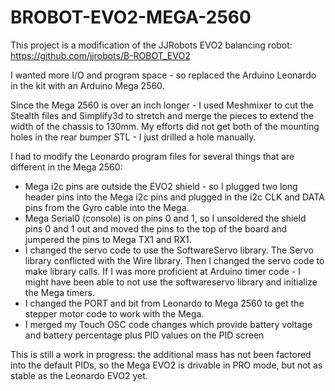 # BROBOT-EVO2-MEGA-2560

This project is a modification of the JJRobots EVO2 balancing robot:
https://github.com/jjrobots/B-ROBOT_EVO2

I wanted more I/O and program space - so replaced the Arduino Leonardo in the kit with an Arduino Mega 2560.

Since the Mega 2560 is over an inch longer - I used Meshmixer to cut the Stealth files and Simplify3d to stretch and merge the pieces to extend the width of the chassis to 130mm.  My efforts did not get both of the mounting holes in the rear bumper STL - I just drilled a hole manually. 

I had to modify the Leonardo program files for several things that are different in the Mega 2560:
- Mega i2c pins are outside the EVO2 shield - so I plugged two long header pins into the Mega i2c pins and plugged in the i2c CLK and DATA pins from the Gyro cable into the Mega.
- Mega Serial0 (console) is on pins 0 and 1, so I unsoldered the shield pins 0 and 1 out and moved the pins to the top of the board and jumpered the pins to Mega TX1 and RX1.
- I changed the servo code to use the SoftwareServo library. The Servo library conflicted with the Wire library. Then I changed the servo code to make library calls. If I was more proficient at Arduino timer code - I might have been able to not use the softwareservo library and initialize the Mega timers.
- I changed the PORT and bit from Leonardo to Mega 2560 to get the stepper motor code to work with the Mega.
- I merged my Touch OSC code changes which provide battery voltage and battery percentage plus PID values on the PID screen

This is still a work in progress:  the additional mass has not been factored into the default PIDs, so the Mega EVO2 is drivable in PRO mode, but not as stable as the Leonardo EVO2 yet.

